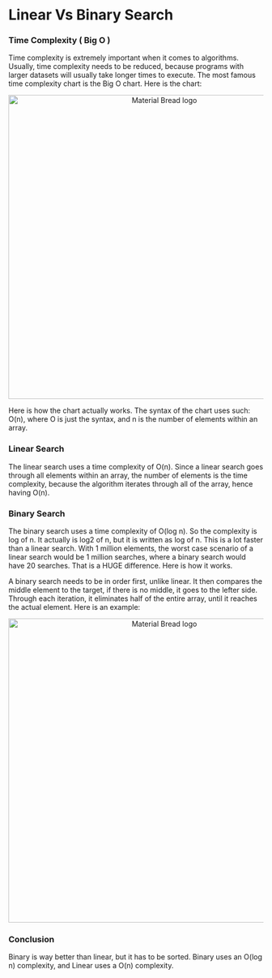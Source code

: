 # Linear Vs Binary Search

### Time Complexity ( Big O )

Time complexity is extremely important when it comes to algorithms. Usually, time complexity 
needs to be reduced, because programs with larger datasets will usually take longer times to execute.
The most famous time complexity chart is the Big O chart. Here is the chart:

<p align="center">
    <img width="600px" src="https://cdn-media-1.freecodecamp.org/images/1*KfZYFUT2OKfjekJlCeYvuQ.jpeg" alt="Material Bread logo">
</p>

Here is how the chart actually works. The syntax of the chart uses such: O(n), where O is just the syntax, and n is the number of elements within an array.

### Linear Search

The linear search uses a time complexity of O(n). Since a linear search goes through all elements within an array, the number of elements is the time complexity, because the algorithm iterates through all of the array, hence having O(n). 

### Binary Search

The binary search uses a time complexity of O(log n). So the complexity is log of n. It actually is log2 of n, but it is written as log of n. This is a lot faster than a linear search. With 1 million elements, the worst case scenario of a linear search would be 1 million searches, where a binary search would have 20 searches. That is a HUGE difference. Here is how it works.

A binary search needs to be in order first, unlike linear. It then compares the middle element to the target, if there is no middle, it goes to the lefter side. Through each iteration, it eliminates half of the entire array, until it reaches the actual element. Here is an example:

<p align="center">
    <img width="600px" src="https://mikebuss.com/assets/images/posts/binary-search/BinarySearch.png" alt="Material Bread logo">
</p>

### Conclusion

Binary is way better than linear, but it has to be sorted. Binary uses an O(log n) complexity, and Linear uses a O(n) complexity.
